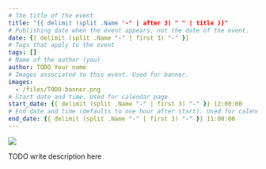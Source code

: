 ```yaml
---
# The title of the event
title: "{{ delimit (split .Name "-" | after 3) " " | title }}"
# Publishing date when the event appears, not the date of the event.
date: {{ delimit (split .Name "-" | first 3) "-" }}
# Tags that apply to the event
tags: []
# Name of the author (you)
author: TODO Your name
# Images associated to this event. Used for banner.
images:
  - /files/TODO-banner.png
# Start date and time. Used for calendar page.
start_date: {{ delimit (split .Name "-" | first 3) "-" }} 12:00:00
# End date and time (defaults to one hour after start). Used for calendar page.
end_date: {{ delimit (split .Name "-" | first 3) "-" }} 11:00:00
---
```


![](/files/TODO-banner.png)

TODO write description here
